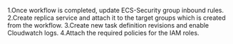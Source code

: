 1.Once workflow is completed, update ECS-Security group inbound rules.
2.Create replica service and attach it to the target groups which is created from the workflow.
3.Create new task definition revisions and enable Cloudwatch logs.
4.Attach the required policies for the IAM roles.

